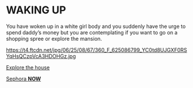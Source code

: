 # WAKING UP

You have woken up in a white girl body and you suddenly have the urge to spend daddy’s money but you are contemplating if you want to go on a shopping spree or explore the mansion.

https://t4.ftcdn.net/jpg/06/25/08/67/360_F_625086799_YC0td8UJGXF0RSYqHsQCzpVcA3HDOHGz.jpg 


[Explore the house](../explore/explore.md)

[Sephora **NOW**](../sephora/sephora.md)



